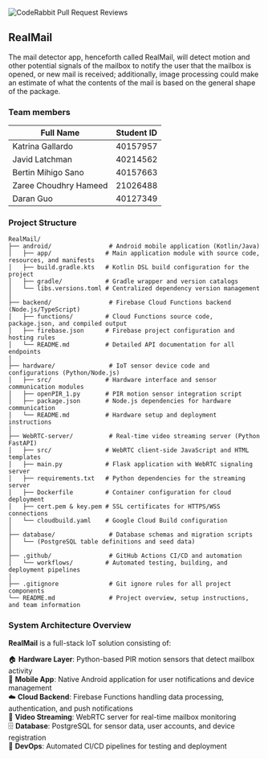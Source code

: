 
![CodeRabbit Pull Request Reviews](https://img.shields.io/coderabbit/prs/github/Team-10-COEN-ELEC-390-Summer-2025/RealMail?utm_source=oss&utm_medium=github&utm_campaign=Team-10-COEN-ELEC-390-Summer-2025%2FRealMail&labelColor=171717&color=FF570A&link=https%3A%2F%2Fcoderabbit.ai&label=CodeRabbit+Reviews)



## RealMail 
The mail detector app, henceforth called RealMail, will detect motion and other potential signals of the mailbox to notify the user that the mailbox is opened, or new mail is received; additionally, image processing could make an estimate of what the contents of the mail is based on the general shape of the package.

### Team members 
| **Full Name**           | **Student ID** |
|-------------------------|----------------|
| Katrina Gallardo        | 40157957       |
| Javid Latchman          | 40214562       |
| Bertin Mihigo Sano      | 40157663       |
| Zaree Choudhry Hameed   | 21026488       |
| Daran Guo               | 40127349       |

### Project Structure
```
RealMail/
├── android/                # Android mobile application (Kotlin/Java)
│   ├── app/               # Main application module with source code, resources, and manifests
│   ├── build.gradle.kts   # Kotlin DSL build configuration for the project
│   ├── gradle/            # Gradle wrapper and version catalogs
│   └── libs.versions.toml # Centralized dependency version management
│
├── backend/                # Firebase Cloud Functions backend (Node.js/TypeScript)
│   ├── functions/         # Cloud Functions source code, package.json, and compiled output
│   ├── firebase.json      # Firebase project configuration and hosting rules
│   └── README.md          # Detailed API documentation for all endpoints
│
├── hardware/               # IoT sensor device code and configurations (Python/Node.js)
│   ├── src/               # Hardware interface and sensor communication modules
│   ├── openPIR_1.py       # PIR motion sensor integration script
│   ├── package.json       # Node.js dependencies for hardware communication
│   └── README.md          # Hardware setup and deployment instructions
│
├── WebRTC-server/          # Real-time video streaming server (Python FastAPI)
│   ├── src/               # WebRTC client-side JavaScript and HTML templates
│   ├── main.py            # Flask application with WebRTC signaling server
│   ├── requirements.txt   # Python dependencies for the streaming server
│   ├── Dockerfile         # Container configuration for cloud deployment
│   ├── cert.pem & key.pem # SSL certificates for HTTPS/WSS connections
│   └── cloudbuild.yaml    # Google Cloud Build configuration
│
├── database/               # Database schemas and migration scripts
│   └── (PostgreSQL table definitions and seed data)
│
├── .github/                # GitHub Actions CI/CD and automation
│   └── workflows/         # Automated testing, building, and deployment pipelines
│
├── .gitignore              # Git ignore rules for all project components
└── README.md               # Project overview, setup instructions, and team information
```

### System Architecture Overview

**RealMail** is a full-stack IoT solution consisting of:

🏠 **Hardware Layer**: Python-based PIR motion sensors that detect mailbox activity  
📱 **Mobile App**: Native Android application for user notifications and device management  
☁️ **Cloud Backend**: Firebase Functions handling data processing, authentication, and push notifications  
🎥 **Video Streaming**: WebRTC server for real-time mailbox monitoring  
🗄️ **Database**: PostgreSQL for sensor data, user accounts, and device registration  
🔄 **DevOps**: Automated CI/CD pipelines for testing and deployment
